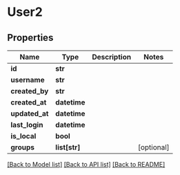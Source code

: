 # User2

## Properties
Name | Type | Description | Notes
------------ | ------------- | ------------- | -------------
**id** | **str** |  | 
**username** | **str** |  | 
**created_by** | **str** |  | 
**created_at** | **datetime** |  | 
**updated_at** | **datetime** |  | 
**last_login** | **datetime** |  | 
**is_local** | **bool** |  | 
**groups** | **list[str]** |  | [optional] 

[[Back to Model list]](../README.md#documentation-for-models) [[Back to API list]](../README.md#documentation-for-api-endpoints) [[Back to README]](../README.md)


